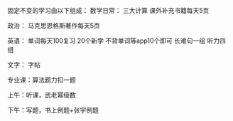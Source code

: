固定不变的学习由以下组成：
数学日常：
三大计算
课外补充书籍每天5页

政治：
马克思恩格斯著作每天5页

英语：
单词每天100复习
20个新学
不背单词等app10个即可
长难句一组
听力四组

文字：
字帖

专业课：算法题力扣一题


上午：听课，武老幂级数

下午：写题，书上例题+张宇例题